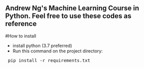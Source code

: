 Andrew Ng's Machine Learning Course in Python.
Feel free to use these codes as reference
------------------------------------------------
#How to install
- install python (3.7 preferred)
- Run this command on the project directory:
<pre> pip install -r requirements.txt </pre>
